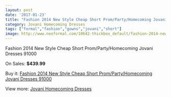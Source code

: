 ```yaml
---
layout: post
date: '2017-01-23'
title: "Fashion 2014 New Style Cheap Short Prom/Party/Homecoming Jovani Dresses 91000"
category: Jovani Homecoming Dresses
tags: ["formal","fashion","gowns","jovani","short"]
image: http://www.neoformal.com/10642-thickbox_default/fashion-2014-new-style-cheap-short-prom-party-homecoming-jovani-dresses-91000.jpg
---
```

Fashion 2014 New Style Cheap Short Prom/Party/Homecoming Jovani Dresses 91000

On Sales: **$439.99**
<a href="https://www.neoformal.com/en/jovani-homecoming-dresses-2014/3733-fashion-2014-new-style-cheap-short-prom-party-homecoming-jovani-dresses-91000.html"><amp-img layout="responsive" width="600" height="600" src="//www.neoformal.com/10642-thickbox_default/fashion-2014-new-style-cheap-short-prom-party-homecoming-jovani-dresses-91000.jpg" alt="Fashion 2014 New Style Cheap Short Prom/Party/Homecoming Jovani Dresses 91000 0" /></a>
<a href="https://www.neoformal.com/en/jovani-homecoming-dresses-2014/3733-fashion-2014-new-style-cheap-short-prom-party-homecoming-jovani-dresses-91000.html"><amp-img layout="responsive" width="600" height="600" src="//www.neoformal.com/10643-thickbox_default/fashion-2014-new-style-cheap-short-prom-party-homecoming-jovani-dresses-91000.jpg" alt="Fashion 2014 New Style Cheap Short Prom/Party/Homecoming Jovani Dresses 91000 1" /></a>

Buy it: [Fashion 2014 New Style Cheap Short Prom/Party/Homecoming Jovani Dresses 91000](https://www.neoformal.com/en/jovani-homecoming-dresses-2014/3733-fashion-2014-new-style-cheap-short-prom-party-homecoming-jovani-dresses-91000.html "Fashion 2014 New Style Cheap Short Prom/Party/Homecoming Jovani Dresses 91000")

View more: [Jovani Homecoming Dresses](https://www.neoformal.com/en/50-jovani-homecoming-dresses-2014 "Jovani Homecoming Dresses")